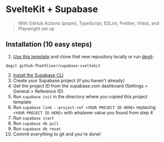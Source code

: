 # SvelteKit + Supabase

> With GitHub Actions (pnpm), TypeScript, ESLint, Prettier, Vitest, and Playwright set up

## Installation (10 easy steps)

1. [Use this template](https://docs.github.com/en/repositories/creating-and-managing-repositories/creating-a-repository-from-a-template) and clone that new repository locally or run [degit](https://github.com/Rich-Harris/degit):

```
degit github:ThatXliner/supabase-sveltekit
```

2. [Install the Supabase CLI](https://supabase.com/docs/guides/cli/getting-started#installing-the-supabase-cli)
3. Create your Supabase project (if you haven't already)
4. Get the project ID from the supabase.com dashboard (Settings > General > Reference ID)
5. Run `supabase init` in the directory where you copied this project template
6. Run `supabase link --project-ref <YOUR PROJECT ID HERE>` replacing `<YOUR PROJECT ID HERE>` with whatever value you found from step 4
7. Run `supabase start`
8. Run `supabase db pull`
9. Run `supabase db reset`
10. Commit everything to git and you're done!

